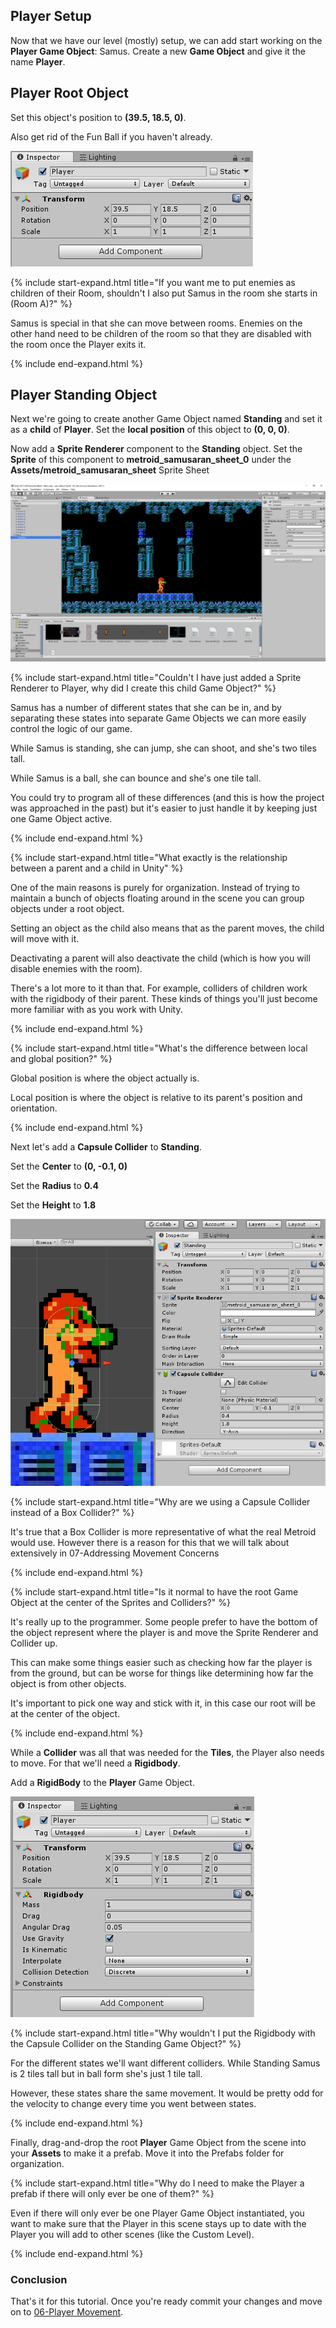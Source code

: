 ## Player Setup

Now that we have our level (mostly) setup, we can add start working on the **Player Game Object**: Samus.
Create a new **Game Object** and give it the name **Player**.

## Player Root Object

Set this object's position to **(39.5, 18.5, 0)**.

Also get rid of the Fun Ball if you haven't already.

![PlayerObject](./05/PlayerObject.PNG)

{% include start-expand.html title="If you want me to put enemies as children of their Room, shouldn't I also put Samus in the room she starts in (Room A)?" %}
<p>Samus is special in that she can move between rooms. Enemies on the other hand need to be children of the room so that they are disabled with the room once the Player exits it.</p>
{% include end-expand.html %}

## Player Standing Object

Next we're going to create another Game Object named **Standing** and set it as a **child** of **Player**. Set the **local position** of this object to **(0, 0, 0)**.

Now add a **Sprite Renderer** component to the **Standing** object. Set the **Sprite** of this component to **metroid\_samusaran\_sheet\_0** under the **Assets/metroid\_samusaran\_sheet** Sprite Sheet

![AddedSprite](./05/AddedSprite.PNG)

{% include start-expand.html title="Couldn't I have just added a Sprite Renderer to Player, why did I create this child Game Object?" %}
<p>Samus has a number of different states that she can be in, and by separating these states into separate Game Objects we can more easily control the logic of our game.</p> 
<p>While Samus is standing, she can jump, she can shoot, and she's two tiles tall.</p>
<p>While Samus is a ball, she can bounce and she's one tile tall.</p>
<p>You could try to program all of these differences (and this is how the project was approached in the past) but it's easier to just handle it by keeping just one Game Object active.</p>
{% include end-expand.html %}

{% include start-expand.html title="What exactly is the relationship between a parent and a child in Unity" %}
<p>One of the main reasons is purely for organization. Instead of trying to maintain a bunch of objects floating around in the scene you can group objects under a root object.</p> 
<p>Setting an object as the child also means that as the parent moves, the child will move with it.</p>
<p>Deactivating a parent will also deactivate the child (which is how you will disable enemies with the room).</p>
<p>There's a lot more to it than that. For example, colliders of children work with the rigidbody of their parent. These kinds of things you'll just become more familiar with as you work with Unity.</p>
{% include end-expand.html %}

{% include start-expand.html title="What's the difference between local and global position?" %}
<p>Global position is where the object actually is.</p>
<p>Local position is where the object is relative to its parent's position and orientation.</p>
{% include end-expand.html %}


Next let's add a **Capsule Collider** to **Standing**.

Set the **Center** to **(0, -0.1, 0)**

Set the **Radius** to **0.4**

Set the **Height** to **1.8**

![AddedCapsuleCollider](./05/AddedCapsuleCollider.PNG)

{% include start-expand.html title="Why are we using a Capsule Collider instead of a Box Collider?" %}
<p>It's true that a Box Collider is more representative of what the real Metroid would use. However there is a reason for this that we will talk about extensively in 07-Addressing Movement Concerns</p>
{% include end-expand.html %}

{% include start-expand.html title="Is it normal to have the root Game Object at the center of the Sprites and Colliders?" %}
<p>It's really up to the programmer. Some people prefer to have the bottom of the object represent where the player is and move the Sprite Renderer and Collider up.</p>
<p>This can make some things easier such as checking how far the player is from the ground, but can be worse for things like determining how far the object is from other objects.</p>
<p>It's important to pick one way and stick with it, in this case our root will be at the center of the object.</p>
{% include end-expand.html %}

While a **Collider** was all that was needed for the **Tiles**, the Player also needs to move. For that we'll need a **Rigidbody**.

Add a **RigidBody** to the **Player** Game Object.

![AddedCapsuleCollider](./05/AddedRigidbody.PNG)

{% include start-expand.html title="Why wouldn't I put the Rigidbody with the Capsule Collider on the Standing Game Object?" %}
<p>For the different states we'll want different colliders. While Standing Samus is 2 tiles tall but in ball form she's just 1 tile tall.</p>
<p>However, these states share the same movement. It would be pretty odd for the velocity to change every time you went between states.</p>
{% include end-expand.html %}

Finally, drag-and-drop the root **Player** Game Object from the scene into your **Assets** to make it a prefab. Move it into the Prefabs folder for organization.

{% include start-expand.html title="Why do I need to make the Player a prefab if there will only ever be one of them?" %}
<p>Even if there will only ever be one Player Game Object instantiated, you want to make sure that the Player in this scene stays up to date with the Player you will add to other scenes (like the Custom Level).</p>
{% include end-expand.html %}

### Conclusion

That's it for this tutorial. Once you're ready commit your changes and move on to [06-Player Movement](./06-PlayerMovement).